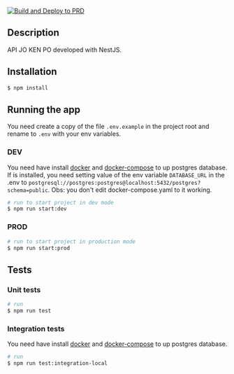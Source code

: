 [![Build and Deploy to PRD](https://github.com/luanfv/api-jo-ken-po/actions/workflows/main.yml/badge.svg)](https://github.com/luanfv/api-jo-ken-po/actions/workflows/main.yml)

## Description

API JO KEN PO developed with NestJS.

## Installation

```bash
$ npm install
```

## Running the app

You need create a copy of the file `.env.example` in the project root and rename to `.env` with your env variables.

### DEV

You need have install [docker](https://docs.docker.com/engine/install/) and [docker-compose](https://docs.docker.com/compose/install/) to up postgres database.
If is installed, you need setting value of the env variable `DATABASE_URL` in the .env to `postgresql://postgres:postgres@localhost:5432/postgres?schema=public`. Obs: you don't edit docker-compose.yaml to it working.

```bash
# run to start project in dev mode
$ npm run start:dev
```

### PROD

```bash
# run to start project in production mode
$ npm run start:prod
```

## Tests

### Unit tests

```bash
# run
$ npm run test
```

### Integration tests

You need have install [docker](https://docs.docker.com/engine/install/) and [docker-compose](https://docs.docker.com/compose/install/) to up postgres database.

```bash
# run
$ npm run test:integration-local
```
